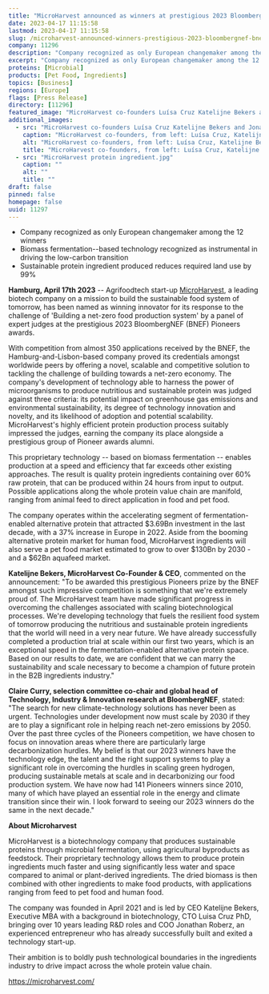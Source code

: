 ```yaml
---
title: "MicroHarvest announced as winners at prestigious 2023 BloombergNEF (BNEF) Pioneers awards"
date: 2023-04-17 11:15:58
lastmod: 2023-04-17 11:15:58
slug: /microharvest-announced-winners-prestigious-2023-bloombergnef-bnef-pioneers-awards
company: 11296
description: "Company recognized as only European changemaker among the 12 winnersBiomass fermentation–based technology recognized as instrumental in driving the low-carbon transitionSustainable protein ingredient produced reduces required land use by 99%"
excerpt: "Company recognized as only European changemaker among the 12 winnersBiomass fermentation–based technology recognized as instrumental in driving the low-carbon transitionSustainable protein ingredient produced reduces required land use by 99%"
proteins: [Microbial]
products: [Pet Food, Ingredients]
topics: [Business]
regions: [Europe]
flags: [Press Release]
directory: [11296]
featured_image: "MicroHarvest co-founders Luísa Cruz Katelijne Bekers and Jonathan Roberz.jpeg"
additional_images:
  - src: "MicroHarvest co-founders Luísa Cruz Katelijne Bekers and Jonathan Roberz.jpeg"
    caption: "MicroHarvest co-founders, from left: Luísa Cruz, Katelijne Bekers, and Jonathan Roberz."
    alt: "MicroHarvest co-founders, from left: Luísa Cruz, Katelijne Bekers, and Jonathan Roberz."
    title: "MicroHarvest co-founders, from left: Luísa Cruz, Katelijne Bekers, and Jonathan Roberz."
  - src: "MicroHarvest protein ingredient.jpg"
    caption: ""
    alt: ""
    title: ""
draft: false
pinned: false
homepage: false
uuid: 11297
---
```

-   Company recognized as only European changemaker among the 12 winners
-   Biomass fermentation--based technology recognized as instrumental in
    driving the low-carbon transition
-   Sustainable protein ingredient produced reduces required land use by
    99%

**Hamburg, April 17th 2023** -- Agrifoodtech start-up
[MicroHarvest](https://microharvest.com/), a leading biotech company on
a mission to build the sustainable food system of tomorrow, has been
named as winning innovator for its response to the challenge of
'Building a net-zero food production system' by a panel of expert judges
at the prestigious 2023 BloombergNEF (BNEF) Pioneers awards.

With competition from almost 350 applications received by the BNEF, the
Hamburg-and-Lisbon-based company proved its credentials amongst
worldwide peers by offering a novel, scalable and competitive solution
to tackling the challenge of building towards a net-zero economy. The
company\'s development of technology able to harness the power of
microorganisms to produce nutritious and sustainable protein was judged
against three criteria: its potential impact on greenhouse gas emissions
and environmental sustainability, its degree of technology innovation
and novelty, and its likelihood of adoption and potential scalability.
MicroHarvest's highly efficient protein production process suitably
impressed the judges, earning the company its place alongside a
prestigious group of Pioneer awards alumni.

This proprietary technology -- based on biomass fermentation -- enables
production at a speed and efficiency that far exceeds other existing
approaches. The result is quality protein ingredients containing over
60% raw protein, that can be produced within 24 hours from input to
output. Possible applications along the whole protein value chain are
manifold, ranging from animal feed to direct application in food and pet
food.

The company operates within the accelerating segment of
fermentation-enabled alternative protein that attracted \$3.69Bn
investment in the last decade, with a 37% increase in Europe in 2022.
Aside from the booming alternative protein market for human food,
MicroHarvest ingredients will also serve a pet food market estimated to
grow to over \$130Bn by 2030 - and a \$62Bn aquafeed market.

**Katelijne Bekers, MicroHarvest Co-Founder & CEO**, commented on the
announcement: "To be awarded this prestigious Pioneers prize by the BNEF
amongst such impressive competition is something that we're extremely
proud of. The MicroHarvest team have made significant progress in
overcoming the challenges associated with scaling biotechnological
processes. We're developing technology that fuels the resilient food
system of tomorrow producing the nutritious and sustainable protein
ingredients that the world will need in a very near future. We have
already successfully completed a production trial at scale within our
first two years, which is an exceptional speed in the
fermentation-enabled alternative protein space. Based on our results to
date, we are confident that we can marry the sustainability and scale
necessary to become a champion of future protein in the B2B ingredients
industry.\"

**Claire Curry, selection committee co-chair and global head of
Technology, Industry & Innovation research at BloombergNEF**, stated:
"The search for new climate-technology solutions has never been as
urgent. Technologies under development now must scale by 2030 if they
are to play a significant role in helping reach net-zero emissions by
2050. Over the past three cycles of the Pioneers competition, we have
chosen to focus on innovation areas where there are particularly large
decarbonization hurdles. My belief is that our 2023 winners have the
technology edge, the talent and the right support systems to play a
significant role in overcoming the hurdles in scaling green hydrogen,
producing sustainable metals at scale and in decarbonizing our food
production system. We have now had 141 Pioneers winners since 2010, many
of which have played an essential role in the energy and climate
transition since their win. I look forward to seeing our 2023 winners do
the same in the next decade."

**About Microharvest**

MicroHarvest is a biotechnology company that produces sustainable
proteins through microbial fermentation, using agricultural byproducts
as feedstock. Their proprietary technology allows them to produce
protein ingredients much faster and using significantly less water and
space compared to animal or plant-derived ingredients. The dried biomass
is then combined with other ingredients to make food products, with
applications ranging from feed to pet food and human food. 

The company was founded in April 2021 and is led by CEO Katelijne
Bekers, Executive MBA with a background in biotechnology, CTO Luisa Cruz
PhD, bringing over 10 years leading R&D roles and COO Jonathan Roberz,
an experienced entrepreneur who has already successfully built and
exited a technology start-up.

Their ambition is to boldly push technological boundaries in the
ingredients industry to drive impact across the whole protein value
chain.

<https://microharvest.com/>

 
